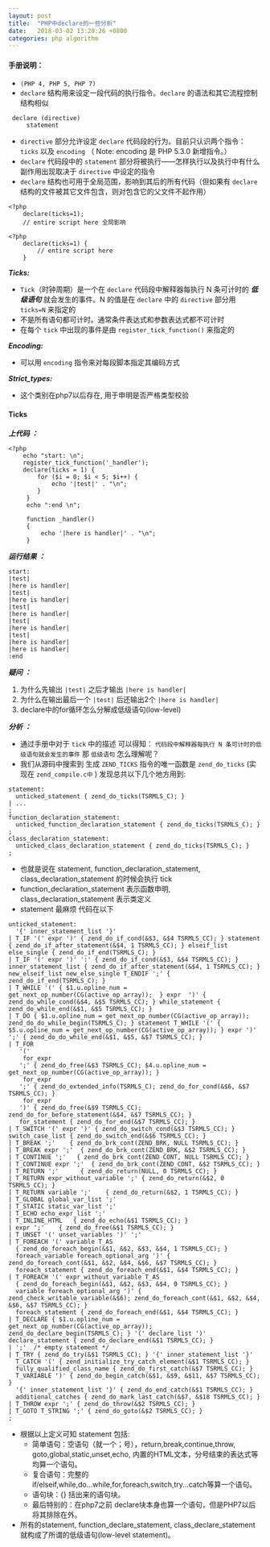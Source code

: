 ```yaml
---
layout: post
title:  "PHP中declare的一些分析"
date:   2018-03-02 13:20:26 +0800
categories: php algorithm
---
```


#### 手册说明：
- ` (PHP 4, PHP 5, PHP 7) `
- ` declare ` 结构用来设定一段代码的执行指令。` declare ` 的语法和其它流程控制结构相似
``` 
 declare (directive)
     statement
```
 
- `directive` 部分允许设定 `declare` 代码段的行为。目前只认识两个指令：`ticks` 以及 `encoding` （ Note: encoding 是 PHP 5.3.0 新增指令。）
- `declare` 代码段中的 `statement` 部分将被执行——怎样执行以及执行中有什么副作用出现取决于 `directive` 中设定的指令
- `declare` 结构也可用于全局范围，影响到其后的所有代码（但如果有 `declare` 结构的文件被其它文件包含，则对包含它的父文件不起作用）
```
<?php
    declare(ticks=1);
    // entire script here 全局影响
```
```
<?php
    declare(ticks=1) {
        // entire script here
    }
```

***Ticks:***
- `Tick`（时钟周期）是一个在 `declare` 代码段中解释器每执行 N 条可计时的 ***低级语句*** 就会发生的事件。N 的值是在 `declare` 中的 `directive` 部分用 `ticks=N` 来指定的
- 不是所有语句都可计时。通常条件表达式和参数表达式都不可计时
- 在每个 `tick` 中出现的事件是由 `register_tick_function()` 来指定的
 
***Encoding:***
- 可以用 `encoding` 指令来对每段脚本指定其编码方式

***Strict_types:***
- 这个类别在php7以后存在, 用于申明是否严格类型校验

#### Ticks
***上代码 ：***

```
<?php
    echo "start: \n";
    register_tick_function('_handler');
    declare(ticks = 1) {
        for ($i = 0; $i < 5; $i++) { 
            echo '|test|' . "\n";
        }
     }
     echo ":end \n";

     function _handler()
     {
         echo '|here is handler|' . "\n";
     }
```
 
***运行结果 ：***
```
start: 
|test|
|here is handler|
|test|
|here is handler|
|test|
|here is handler|
|test|
|here is handler|
|test|
|here is handler|
|here is handler|
:end
```

***疑问 ：***

1. 为什么先输出 `|test|` 之后才输出 `|here is handler|`
2. 为什么在输出最后一个 `|test|` 后还输出2个 `|here is handler|`
3. declare中的for循环怎么分解成低级语句(low-level)

***分析 ：***

- 通过手册中对于 `tick` 中的描述 可以得知： `代码段中解释器每执行 N 条可计时的低级语句就会发生的事件` 那 `低级语句` 怎么理解呢？
- 我们从源码中搜索到 生成 `ZEND_TICKS` 指令的唯一函数是 `zend_do_ticks` (实现在 `zend_compile.c中` ) 发现总共以下几个地方用到: 
```
statement:
  unticked_statement { zend_do_ticks(TSRMLS_C); }
| ...
;
function_declaration_statement:
  unticked_function_declaration_statement { zend_do_ticks(TSRMLS_C); }
;
class_declaration_statement:
  unticked_class_declaration_statement { zend_do_ticks(TSRMLS_C); }
;
```
- 也就是说在 statement, function_declaration_statement, class_declaration_statement 的时候会执行 tick
- function_declaration_statement 表示函数申明, class_declaration_statement 表示类定义
- statement 最麻烦 代码在以下
```
unticked_statement:
  '{' inner_statement_list '}'
| T_IF '(' expr ')' { zend_do_if_cond(&$3, &$4 TSRMLS_CC); } statement { zend_do_if_after_statement(&$4, 1 TSRMLS_CC); } elseif_list else_single { zend_do_if_end(TSRMLS_C); }
| T_IF '(' expr ')' ':' { zend_do_if_cond(&$3, &$4 TSRMLS_CC); } inner_statement_list { zend_do_if_after_statement(&$4, 1 TSRMLS_CC); } new_elseif_list new_else_single T_ENDIF ';' { zend_do_if_end(TSRMLS_C); }
| T_WHILE '(' { $1.u.opline_num = get_next_op_number(CG(active_op_array));  } expr  ')' { zend_do_while_cond(&$4, &$5 TSRMLS_CC); } while_statement { zend_do_while_end(&$1, &$5 TSRMLS_CC); }
| T_DO { $1.u.opline_num = get_next_op_number(CG(active_op_array));  zend_do_do_while_begin(TSRMLS_C); } statement T_WHILE '(' { $5.u.opline_num = get_next_op_number(CG(active_op_array)); } expr ')' ';' { zend_do_do_while_end(&$1, &$5, &$7 TSRMLS_CC); }
| T_FOR
   '('
    for_expr
   ';' { zend_do_free(&$3 TSRMLS_CC); $4.u.opline_num = get_next_op_number(CG(active_op_array)); }
    for_expr
   ';' { zend_do_extended_info(TSRMLS_C); zend_do_for_cond(&$6, &$7 TSRMLS_CC); }
    for_expr
   ')' { zend_do_free(&$9 TSRMLS_CC); zend_do_for_before_statement(&$4, &$7 TSRMLS_CC); }
   for_statement { zend_do_for_end(&$7 TSRMLS_CC); }
| T_SWITCH '(' expr ')' { zend_do_switch_cond(&$3 TSRMLS_CC); } switch_case_list { zend_do_switch_end(&$6 TSRMLS_CC); }
| T_BREAK ';'    { zend_do_brk_cont(ZEND_BRK, NULL TSRMLS_CC); }
| T_BREAK expr ';'  { zend_do_brk_cont(ZEND_BRK, &$2 TSRMLS_CC); }
| T_CONTINUE ';'   { zend_do_brk_cont(ZEND_CONT, NULL TSRMLS_CC); }
| T_CONTINUE expr ';'  { zend_do_brk_cont(ZEND_CONT, &$2 TSRMLS_CC); }
| T_RETURN ';'      { zend_do_return(NULL, 0 TSRMLS_CC); }
| T_RETURN expr_without_variable ';' { zend_do_return(&$2, 0 TSRMLS_CC); }
| T_RETURN variable ';'    { zend_do_return(&$2, 1 TSRMLS_CC); }
| T_GLOBAL global_var_list ';'
| T_STATIC static_var_list ';'
| T_ECHO echo_expr_list ';'
| T_INLINE_HTML   { zend_do_echo(&$1 TSRMLS_CC); }
| expr ';'    { zend_do_free(&$1 TSRMLS_CC); }
| T_UNSET '(' unset_variables ')' ';'
| T_FOREACH '(' variable T_AS
  { zend_do_foreach_begin(&$1, &$2, &$3, &$4, 1 TSRMLS_CC); }
  foreach_variable foreach_optional_arg ')' { zend_do_foreach_cont(&$1, &$2, &$4, &$6, &$7 TSRMLS_CC); }
  foreach_statement { zend_do_foreach_end(&$1, &$4 TSRMLS_CC); }
| T_FOREACH '(' expr_without_variable T_AS
  { zend_do_foreach_begin(&$1, &$2, &$3, &$4, 0 TSRMLS_CC); }
  variable foreach_optional_arg ')' { zend_check_writable_variable(&$6); zend_do_foreach_cont(&$1, &$2, &$4, &$6, &$7 TSRMLS_CC); }
  foreach_statement { zend_do_foreach_end(&$1, &$4 TSRMLS_CC); }
| T_DECLARE { $1.u.opline_num = get_next_op_number(CG(active_op_array)); zend_do_declare_begin(TSRMLS_C); } '(' declare_list ')' declare_statement { zend_do_declare_end(&$1 TSRMLS_CC); }
| ';'  /* empty statement */
| T_TRY { zend_do_try(&$1 TSRMLS_CC); } '{' inner_statement_list '}'
  T_CATCH '(' { zend_initialize_try_catch_element(&$1 TSRMLS_CC); }
  fully_qualified_class_name { zend_do_first_catch(&$7 TSRMLS_CC); }
  T_VARIABLE ')' { zend_do_begin_catch(&$1, &$9, &$11, &$7 TSRMLS_CC); }
  '{' inner_statement_list '}' { zend_do_end_catch(&$1 TSRMLS_CC); }
  additional_catches { zend_do_mark_last_catch(&$7, &$18 TSRMLS_CC); }
| T_THROW expr ';' { zend_do_throw(&$2 TSRMLS_CC); }
| T_GOTO T_STRING ';' { zend_do_goto(&$2 TSRMLS_CC); }
;
```
- 根据以上定义可知 statement 包括:
  - 简单语句：空语句（就一个；号），return,break,continue,throw, goto,global,static,unset,echo, 内置的HTML文本，分号结束的表达式等均算一个语句。
  - 复合语句：完整的if/elseif,while,do...while,for,foreach,switch,try...catch等算一个语句。
  - 语句块：{} 括出来的语句块。
  - 最后特别的：在php7之前 declare块本身也算一个语句，但是PHP7以后将其排除在外。
- 所有的statement, function_declare_statement, class_declare_statement就构成了所谓的低级语句(low-level statement)。
